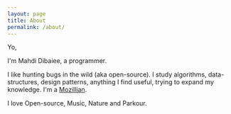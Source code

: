 ```yaml
---
layout: page
title: About
permalink: /about/
---
```


Yo,

I'm Mahdi Dibaiee, a programmer.

I like hunting bugs in the wild (aka open-source). I study algorithms, data-structures, design patterns, anything I find useful, trying to expand my knowledge. I'm a [Mozillian](https://mozillians.org/en-US/u/Mahdi).

I love Open-source, Music, Nature and Parkour.
